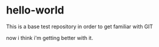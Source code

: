 # hello-world

This is a base test repository in order to get familiar with GIT

now i think i'm getting better with it. 
